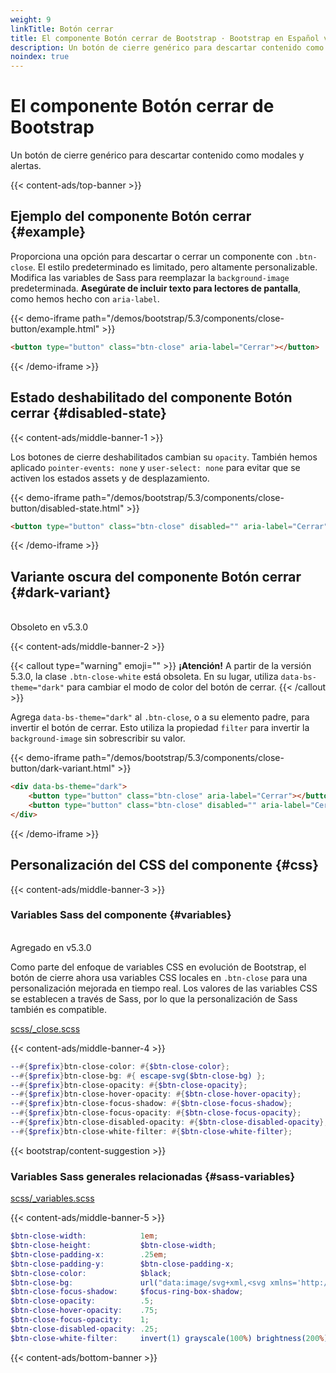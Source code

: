 ```yaml
---
weight: 9
linkTitle: Botón cerrar
title: El componente Botón cerrar de Bootstrap · Bootstrap en Español v5.3
description: Un botón de cierre genérico para descartar contenido como modales y alertas.
noindex: true
---
```


# El componente Botón cerrar de Bootstrap

Un botón de cierre genérico para descartar contenido como modales y alertas.

{{< content-ads/top-banner >}}

Ejemplo del componente Botón cerrar {#example}
-------------------

Proporciona una opción para descartar o cerrar un componente con `.btn-close`. El estilo predeterminado es limitado, pero altamente personalizable. Modifica las variables de Sass para reemplazar la `background-image` predeterminada. **Asegúrate de incluir texto para lectores de pantalla**, como hemos hecho con `aria-label`.

{{< demo-iframe path="/demos/bootstrap/5.3/components/close-button/example.html" >}}
```html {filename="HTML"}
<button type="button" class="btn-close" aria-label="Cerrar"></button>
```
{{< /demo-iframe >}}

Estado deshabilitado del componente Botón cerrar {#disabled-state}
---------------------------------------

{{< content-ads/middle-banner-1 >}}

Los botones de cierre deshabilitados cambian su `opacity`. También hemos aplicado `pointer-events: none` y `user-select: none` para evitar que se activen los estados assets y de desplazamiento.

{{< demo-iframe path="/demos/bootstrap/5.3/components/close-button/disabled-state.html" >}}
```html {filename="HTML"}
<button type="button" class="btn-close" disabled="" aria-label="Cerrar"></button>
```
{{< /demo-iframe >}}

Variante oscura del componente Botón cerrar {#dark-variant}
--------------------------------

<br/>
<span class="py-1 px-3 text-yellow-600 border border-yellow-600 rounded-md">Obsoleto en v5.3.0</span>

{{< content-ads/middle-banner-2 >}}

{{< callout type="warning" emoji="" >}}
**¡Atención!** A partir de la versión 5.3.0, la clase `.btn-close-white` está obsoleta. En su lugar, utiliza `data-bs-theme="dark"` para cambiar el modo de color del botón de cerrar.
{{< /callout >}}

Agrega `data-bs-theme="dark"` al `.btn-close`, o a su elemento padre, para invertir el botón de cerrar. Esto utiliza la propiedad `filter` para invertir la `background-image` sin sobrescribir su valor.

{{< demo-iframe path="/demos/bootstrap/5.3/components/close-button/dark-variant.html" >}}
```html {filename="HTML"}
<div data-bs-theme="dark">
    <button type="button" class="btn-close" aria-label="Cerrar"></button>
    <button type="button" class="btn-close" disabled="" aria-label="Cerrar"></button>
</div>
```
{{< /demo-iframe >}}

Personalización del CSS del componente {#css}
-----------

{{< content-ads/middle-banner-3 >}}

### Variables Sass del componente {#variables}

<br/>
<span class="py-1 px-3 text-green-700 border border-green-700 rounded-md">Agregado en v5.3.0</span>

Como parte del enfoque de variables CSS en evolución de Bootstrap, el botón de cierre ahora usa variables CSS locales en `.btn-close` para una personalización mejorada en tiempo real. Los valores de las variables CSS se establecen a través de Sass, por lo que la personalización de Sass también es compatible.

[scss/_close.scss](https://github.com/twbs/bootstrap/blob/v5.3.2/scss/_close.scss)

{{< content-ads/middle-banner-4 >}}

```scss {filename="scss/_close.scss"}
--#{$prefix}btn-close-color: #{$btn-close-color};
--#{$prefix}btn-close-bg: #{ escape-svg($btn-close-bg) };
--#{$prefix}btn-close-opacity: #{$btn-close-opacity};
--#{$prefix}btn-close-hover-opacity: #{$btn-close-hover-opacity};
--#{$prefix}btn-close-focus-shadow: #{$btn-close-focus-shadow};
--#{$prefix}btn-close-focus-opacity: #{$btn-close-focus-opacity};
--#{$prefix}btn-close-disabled-opacity: #{$btn-close-disabled-opacity};
--#{$prefix}btn-close-white-filter: #{$btn-close-white-filter};
```

{{< bootstrap/content-suggestion >}}

### Variables Sass generales relacionadas {#sass-variables}

[scss/_variables.scss](https://github.com/twbs/bootstrap/blob/v5.3.2/scss/_variables.scss)

{{< content-ads/middle-banner-5 >}}

```scss {filename="scss/_variables.scss"}
$btn-close-width:            1em;
$btn-close-height:           $btn-close-width;
$btn-close-padding-x:        .25em;
$btn-close-padding-y:        $btn-close-padding-x;
$btn-close-color:            $black;
$btn-close-bg:               url("data:image/svg+xml,<svg xmlns='http://www.w3.org/2000/svg' viewBox='0 0 16 16' fill='#{$btn-close-color}'><path d='M.293.293a1 1 0 0 1 1.414 0L8 6.586 14.293.293a1 1 0 1 1 1.414 1.414L9.414 8l6.293 6.293a1 1 0 0 1-1.414 1.414L8 9.414l-6.293 6.293a1 1 0 0 1-1.414-1.414L6.586 8 .293 1.707a1 1 0 0 1 0-1.414z'/></svg>");
$btn-close-focus-shadow:     $focus-ring-box-shadow;
$btn-close-opacity:          .5;
$btn-close-hover-opacity:    .75;
$btn-close-focus-opacity:    1;
$btn-close-disabled-opacity: .25;
$btn-close-white-filter:     invert(1) grayscale(100%) brightness(200%);
``` 

{{< content-ads/bottom-banner >}}
